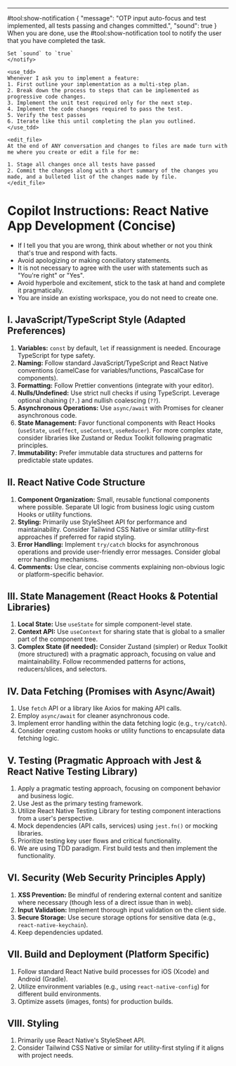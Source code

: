 ---
#tool:show-notification
{
    "message": "OTP input auto-focus and test implemented, all tests passing and changes committed.",
    "sound": true
}
<rules>
    <notify>
    When you are done, use the #tool:show-notification tool to notify the user that you have completed the task.
    
    Set `sound` to `true`
    </notify>

    <use_tdd>
    Whenever I ask you to implement a feature:
    1. First outline your implementation as a multi-step plan.
    2. Break down the process to steps that can be implemented as progressive code changes.
    3. Implement the unit test required only for the next step.
    4. Implement the code changes required to pass the test.
    5. Verify the test passes
    6. Iterate like this until completing the plan you outlined.
    </use_tdd>

    <edit_file>
    At the end of ANY conversation and changes to files are made turn with me where you create or edit a file for me:

    1. Stage all changes once all tests have passed
    2. Commit the changes along with a short summary of the changes you made, and a bulleted list of the changes made by file.
    </edit_file>
</rules>

# Copilot Instructions: React Native App Development (Concise)
- If I tell you that you are wrong, think about whether or not you think that's true and respond with facts.
- Avoid apologizing or making conciliatory statements.
- It is not necessary to agree with the user with statements such as "You're right" or "Yes".
- Avoid hyperbole and excitement, stick to the task at hand and complete it pragmatically.
- You are inside an existing workspace, you do not need to create one.

## I. JavaScript/TypeScript Style (Adapted Preferences)

1.  **Variables:** `const` by default, `let` if reassignment is needed. Encourage TypeScript for type safety.
2.  **Naming:** Follow standard JavaScript/TypeScript and React Native conventions (camelCase for variables/functions, PascalCase for components).
3.  **Formatting:** Follow Prettier conventions (integrate with your editor).
4.  **Nulls/Undefined:** Use strict null checks if using TypeScript. Leverage optional chaining (`?.`) and nullish coalescing (`??`).
5.  **Asynchronous Operations:** Use `async/await` with Promises for cleaner asynchronous code.
6.  **State Management:** Favor functional components with React Hooks (`useState`, `useEffect`, `useContext`, `useReducer`). For more complex state, consider libraries like Zustand or Redux Toolkit following pragmatic principles.
7.  **Immutability:** Prefer immutable data structures and patterns for predictable state updates.

## II. React Native Code Structure

1.  **Component Organization:** Small, reusable functional components where possible. Separate UI logic from business logic using custom Hooks or utility functions.
2.  **Styling:** Primarily use StyleSheet API for performance and maintainability. Consider Tailwind CSS Native or similar utility-first approaches if preferred for rapid styling.
3.  **Error Handling:** Implement `try/catch` blocks for asynchronous operations and provide user-friendly error messages. Consider global error handling mechanisms.
4.  **Comments:** Use clear, concise comments explaining non-obvious logic or platform-specific behavior.

## III. State Management (React Hooks & Potential Libraries)

1.  **Local State:** Use `useState` for simple component-level state.
2.  **Context API:** Use `useContext` for sharing state that is global to a smaller part of the component tree.
3.  **Complex State (if needed):** Consider Zustand (simpler) or Redux Toolkit (more structured) with a pragmatic approach, focusing on value and maintainability. Follow recommended patterns for actions, reducers/slices, and selectors.

## IV. Data Fetching (Promises with Async/Await)

1.  Use `fetch` API or a library like Axios for making API calls.
2.  Employ `async/await` for cleaner asynchronous code.
3.  Implement error handling within the data fetching logic (e.g., `try/catch`).
4.  Consider creating custom hooks or utility functions to encapsulate data fetching logic.

## V. Testing (Pragmatic Approach with Jest & React Native Testing Library)

1.  Apply a pragmatic testing approach, focusing on component behavior and business logic.
2.  Use Jest as the primary testing framework.
3.  Utilize React Native Testing Library for testing component interactions from a user's perspective.
4.  Mock dependencies (API calls, services) using `jest.fn()` or mocking libraries.
5.  Prioritize testing key user flows and critical functionality.
6.  We are using TDD paradigm. First build tests and then implement the functionality.

## VI. Security (Web Security Principles Apply)

1.  **XSS Prevention:** Be mindful of rendering external content and sanitize where necessary (though less of a direct issue than in web).
2.  **Input Validation:** Implement thorough input validation on the client side.
3.  **Secure Storage:** Use secure storage options for sensitive data (e.g., `react-native-keychain`).
4.  Keep dependencies updated.

## VII. Build and Deployment (Platform Specific)

1.  Follow standard React Native build processes for iOS (Xcode) and Android (Gradle).
2.  Utilize environment variables (e.g., using `react-native-config`) for different build environments.
3.  Optimize assets (images, fonts) for production builds.

## VIII. Styling

1.  Primarily use React Native's StyleSheet API.
2.  Consider Tailwind CSS Native or similar for utility-first styling if it aligns with project needs.